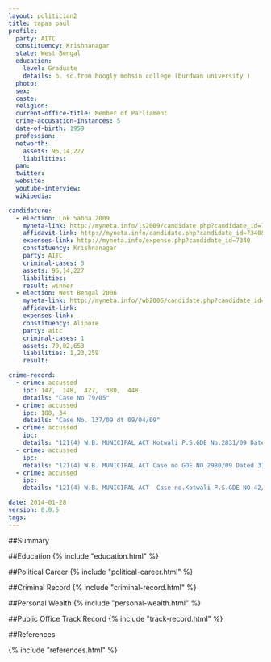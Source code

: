 ```yaml
---
layout: politician2
title: tapas paul
profile: 
  party: AITC
  constituency: Krishnanagar
  state: West Bengal
  education: 
    level: Graduate
    details: b. sc.from hoogly mohsin college (burdwan university )
  photo: 
  sex: 
  caste: 
  religion: 
  current-office-title: Member of Parliament
  crime-accusation-instances: 5
  date-of-birth: 1959
  profession: 
  networth: 
    assets: 96,14,227
    liabilities: 
  pan: 
  twitter: 
  website: 
  youtube-interview: 
  wikipedia: 

candidature: 
  - election: Lok Sabha 2009
    myneta-link: http://myneta.info/ls2009/candidate.php?candidate_id=7340
    affidavit-link: http://myneta.info/candidate.php?candidate_id=7340&scan=original
    expenses-link: http://myneta.info/expense.php?candidate_id=7340
    constituency: Krishnanagar 
    party: AITC
    criminal-cases: 5
    assets: 96,14,227
    liabilities: 
    result: winner 
  - election: West Bengal 2006
    myneta-link: http://myneta.info//wb2006/candidate.php?candidate_id=273
    affidavit-link: 
    expenses-link: 
    constituency: Alipore 
    party: aitc
    criminal-cases: 1
    assets: 70,02,653
    liabilities: 1,23,259
    result:  

crime-record: 
  - crime: accussed
    ipc: 147,  148,  427,  380,  448
    details: "Case No 79/05" 
  - crime: accussed
    ipc: 188, 34
    details: "Case No. 137/09 dt 09/04/09" 
  - crime: accussed
    ipc: 
    details: "121(4) W.B. MUNICIPAL ACT Kotwali P.S.GDE No.2831/09 Dated 28.03.09" 
  - crime: accussed
    ipc: 
    details: "121(4) W.B. MUNICIPAL ACT Case no GDE NO.2980/09 Dated 31.03.09" 
  - crime: accussed
    ipc: 
    details: "121(4) W.B. MUNICIPAL ACT  Case no.Kotwali P.S.GDE NO.42/09 Dated 01.04.09" 

date: 2014-01-28
version: 0.0.5
tags: 
---
```

##Summary


##Education
{% include "education.html" %}


##Political Career
{% include "political-career.html" %}


##Criminal Record
{% include "criminal-record.html" %}


##Personal Wealth
{% include "personal-wealth.html" %}


##Public Office Track Record
{% include "track-record.html" %}


##References


{% include "references.html" %}